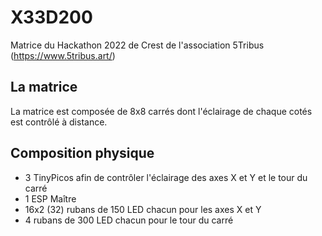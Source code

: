
# X33D200

Matrice du Hackathon 2022 de Crest de l'association 5Tribus (https://www.5tribus.art/)

## La matrice

La matrice est composée de 8x8 carrés dont l'éclairage de chaque cotés est contrôlé à distance.

## Composition physique

- 3 TinyPicos afin de contrôler l'éclairage des axes X et Y et le tour du carré
- 1 ESP Maître
- 16x2 (32) rubans de 150 LED chacun pour les axes X et Y
- 4 rubans de 300 LED chacun pour le tour du carré